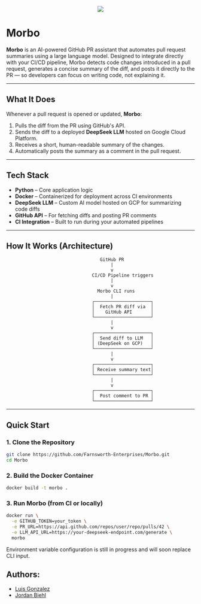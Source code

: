 <p align="center">
  <img src="https://michaelgmunz.com/wp-content/uploads/2016/09/morbo-doom.png">
</p>

# Morbo

**Morbo** is an AI-powered GitHub PR assistant that automates pull request summaries using a large language model. Designed to integrate directly with your CI/CD pipeline, Morbo detects code changes introduced in a pull request, generates a concise summary of the diff, and posts it directly to the PR — so developers can focus on writing code, not explaining it.

---

## What It Does

Whenever a pull request is opened or updated, **Morbo**:

1. Pulls the diff from the PR using GitHub's API.
2. Sends the diff to a deployed **DeepSeek LLM** hosted on Google Cloud Platform.
3. Receives a short, human-readable summary of the changes.
4. Automatically posts the summary as a comment in the pull request.

---

## Tech Stack

-   **Python** – Core application logic
-   **Docker** – Containerized for deployment across CI environments
-   **DeepSeek LLM** – Custom AI model hosted on GCP for summarizing code diffs
-   **GitHub API** – For fetching diffs and posting PR comments
-   **CI Integration** – Built to run during your automated pipelines

---

## How It Works (Architecture)

```plaintext
                                   GitHub PR
                                       |
                                       v
                                CI/CD Pipeline triggers
                                       |
                                       v
                                  Morbo CLI runs
                                       |
                                ┌─────────────────────┐
                                │  Fetch PR diff via  │
                                │    GitHub API       │
                                └─────────────────────┘
                                       |
                                       v
                                ┌─────────────────────┐
                                │  Send diff to LLM   │
                                │ (DeepSeek on GCP)   │
                                └─────────────────────┘
                                       |
                                       v
                                ┌─────────────────────┐
                                │ Receive summary text│
                                └─────────────────────┘
                                       |
                                       v
                                ┌─────────────────────┐
                                │  Post comment to PR │
                                └─────────────────────┘
```

---

## Quick Start

### 1. Clone the Repository

```bash
git clone https://github.com/Farnsworth-Enterprises/Morbo.git
cd Morbo
```

### 2. Build the Docker Container

```bash
docker build -t morbo .
```

### 3. Run Morbo (from CI or locally)

```bash
docker run \
  -e GITHUB_TOKEN=your_token \
  -e PR_URL=https://api.github.com/repos/user/repo/pulls/42 \
  -e LLM_API_URL=https://your-deepseek-endpoint.com/generate \
  morbo
```

Environment variable configuration is still in progress and will soon replace CLI input.


## Authors:

- [Luis Gonzalez](https://github.com/zluigon)
- [Jordan Biehl](https://github.com/jbiehl88)

